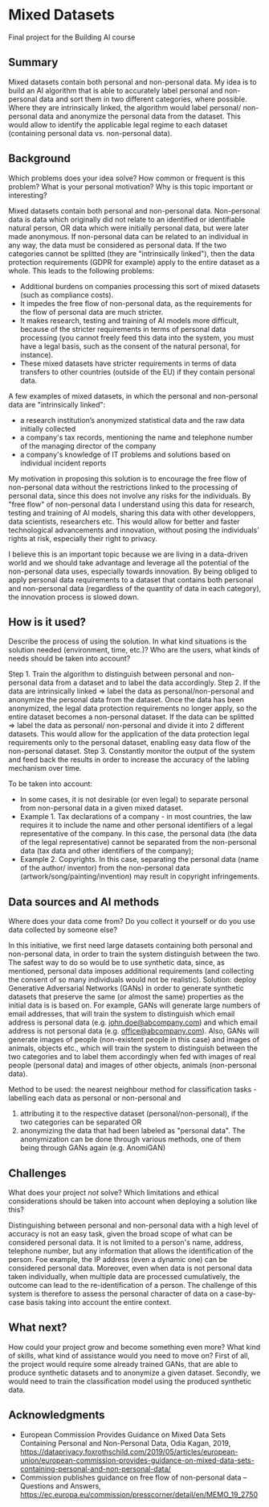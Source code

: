 <!-- This is the markdown template for the final project of the Building AI course, 
created by Reaktor Innovations and University of Helsinki. 
Copy the template, paste it to your GitHub README and edit! -->

# Mixed Datasets

Final project for the Building AI course

## Summary
Mixed datasets contain both personal and non-personal data. My idea is to build an AI algorithm that is able to accurately label personal and non-personal data and sort them in two different categories, where possible. Where they are intrinsically linked, the algorithm would label personal/ non-personal data and anonymize the personal data from the dataset. This would allow to identify the applicable legal regime to each dataset (containing personal data vs. non-personal data).


## Background

Which problems does your idea solve? How common or frequent is this problem? What is your personal motivation? Why is this topic important or interesting?

Mixed datasets contain both personal and non-personal data. Non-personal data is data which originally did not relate to an identified or identifiable natural person, OR data which were initially personal data, but were later made anonymous. If non-personal data can be related to an individual in any way, the data must be considered as personal data.
If the two categories cannot be splitted (they are "intrinsically linked"), then the data protection requirements (GDPR for example) apply to the entire dataset as a whole. This leads to the following problems:

* Additional burdens on companies processing this sort of mixed datasets (such as compliance costs).
* It impedes the free flow of non-personal data, as the requirements for the flow of personal data are much stricter.
* It makes research, testing and training of AI models more difficult, because of the stricter requirements in terms of personal data processing (you cannot freely feed this data into the system, you must have a legal basis, such as the consent of the natural personal, for instance).
* These mixed datasets have stricter requirements in terms of data transfers to other countries (outside of the EU) if they contain personal data.

A few examples of mixed datasets, in which the personal and non-personal data are "intrinsically linked":
* a research institution’s anonymized statistical data and the raw data initially collected
* a company's tax records, mentioning the name and telephone number of the managing director of the company
* a company's knowledge of IT problems and solutions based on individual incident reports

My motivation in proposing this solution is to encourage the free flow of non-personal data without the restrictions linked to the processing of personal data, since this does not involve any risks for the individuals. By "free flow" of non-personal data I understand using this data for research, testing and training of AI models, sharing this data with other developpers, data scientists, researchers etc. This would allow for better and faster technological advancements and innovation, without posing the individuals' rights at risk, especially their right to privacy.

I believe this is an important topic because we are living in a data-driven world and we should take advantage and leverage all the potential of the non-personal data uses, especially towards innovation. By being obliged to apply personal data requirements to a dataset that contains both personal and non-personal data (regardless of the quantity of data in each category), the innovation process is slowed down.

## How is it used?

Describe the process of using the solution. In what kind situations is the solution needed (environment, time, etc.)? Who are the users, what kinds of needs should be taken into account?

Step 1. Train the algorithm to distinguish between personal and non-personal data from a dataset and to label the data accordingly.
Step 2. If the data are intrinsically linked => label the data as personal/non-personal and anonymize the personal data from the dataset. Once the data has been anonymized, the legal data protection requirements no longer apply, so the entire dataset becomes a non-personal dataset.
If the data can be splitted => label the data as personal/ non-personal and divide it into 2 different datasets. This would allow for the application of the data protection legal requirements only to the personal dataset, enabling easy data flow of the non-personal dataset.
Step 3. Constantly monitor the output of the system and feed back the results in order to increase the accuracy of the labling mechanism over time.

To be taken into account:
* In some cases, it is not desirable (or even legal) to separate personal from non-personal data in a given mixed dataset.
*  Example 1. Tax declarations of a company - in most countries, the law requires it to include the name and other personal identifiers of a legal representative of the company. In this case, the personal data (the data of the legal representative) cannot be separated from the non-personal data (tax data and other identifiers of the company);
*  Example 2. Copyrights. In this case, separating the personal data (name of the author/ inventor) from the non-personal data (artwork/song/painting/invention) may result in copyright infringements.

## Data sources and AI methods
Where does your data come from? Do you collect it yourself or do you use data collected by someone else?

In this initiative, we first need large datasets containing both personal and non-personal data, in order to train the system distinguish between the two.
The safest way to do so would be to use synthetic data, since, as mentioned, personal data imposes additional requirements (and collecting the consent of so many individuals would not be realistic).
Solution: deploy Generative Adversarial Networks (GANs) in order to generate synthetic datasets that preserve the same (or almost the same) properties as the initial data is is based on. For example, GANs will generate large numbers of email addresses, that will train the system to distinguish which email address is personal data (e.g. john.doe@abcompany.com) and which email address is not personal data (e.g. office@abcompany.com). Also, GANs will generate images of people (non-existent people in this case) and images of animals, objects etc., which will train the system to distinguish between the two categories and to label them accordingly when fed with images of real people (personal data) and images of other objects, animals (non-personal data). 

Method to be used: the nearest neighbour method for classification tasks - labelling each data as personal or non-personal and
1) attributing it to the respective dataset (personal/non-personal), if the two categories can be separated OR
2) anonymizing the data that had been labeled as "personal data". The anonymization can be done through various methods, one of them being through GANs again (e.g. AnomiGAN)


## Challenges

What does your project _not_ solve? Which limitations and ethical considerations should be taken into account when deploying a solution like this?

Distinguishing between personal and non-personal data with a high level of accuracy is not an easy task, given the broad scope of what can be considered personal data. It is not limited to a person's name, address, telephone number, but any information that allows the identification of the person. Foe example, the IP address (even a dynamic one) can be considered personal data. Moreover, even when data is not personal data taken individually, when multiple data are processed cumulatively, the outcome can lead to the re-identification of a person. The challenge of this system is therefore to assess the personal character of data on a case-by-case basis taking into account the entire context.

## What next?

How could your project grow and become something even more? What kind of skills, what kind of assistance would you  need to move on? 
First of all, the project would require some already trained GANs, that are able to produce synthetic datasets and to anonymize a given dataset.
Secondly, we would need to train the classification model using the produced synthetic data.

## Acknowledgments

* European Commission Provides Guidance on Mixed Data Sets Containing Personal and Non-Personal Data, Odia Kagan, 2019, https://dataprivacy.foxrothschild.com/2019/05/articles/european-union/european-commission-provides-guidance-on-mixed-data-sets-containing-personal-and-non-personal-data/
* Commission publishes guidance on free flow of non-personal data – Questions and Answers, https://ec.europa.eu/commission/presscorner/detail/en/MEMO_19_2750
